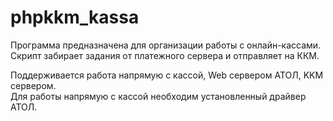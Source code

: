 # phpkkm_kassa

Программа предназначена для организации работы с онлайн-кассами.
<br>Скрипт забирает задания от платежного сервера и отправляет на ККМ.

Поддерживается работа напрямую с кассой, Web сервером АТОЛ, KKM сервером.
<br>Для работы напрямую с кассой необходим установленный драйвер АТОЛ.
